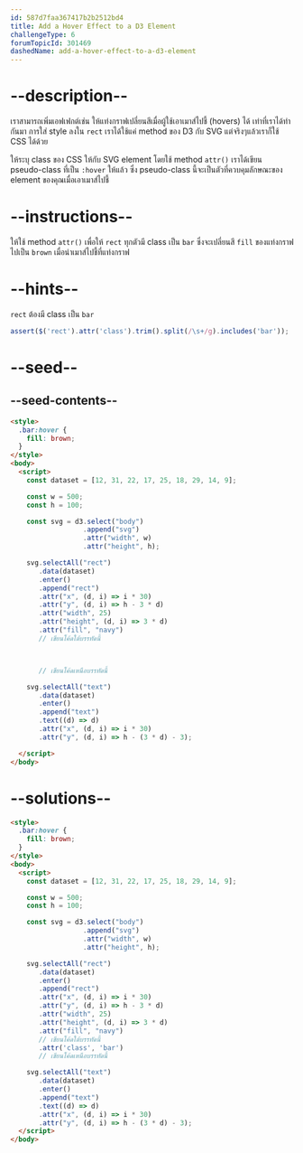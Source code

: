 ```yaml
---
id: 587d7faa367417b2b2512bd4
title: Add a Hover Effect to a D3 Element
challengeType: 6
forumTopicId: 301469
dashedName: add-a-hover-effect-to-a-d3-element
---
```


# --description--

เราสามารถเพิ่มเอฟเฟกต์เช่น ให้แท่งกราฟเปลี่ยนสีเมื่อผู้ใช้เอาเมาส์ไปชี้ (hovers) ได้
เท่าที่เราได้ทำกันมา การใส่ style ลงใน `rect` เราได้ใช้แค่ method ของ D3 กับ SVG แต่จริงๆแล้วเราก็ใช้ CSS ได้ด้วย

ให้ระบุ class ของ CSS ให้กับ SVG element โดยใช้ method `attr()` เราได้เขียน pseudo-class ที่เป็น `:hover` ให้แล้ว ซึ่ง pseudo-class นี้จะเป็นตัวที่ควบคุมลักษณะของ element ของคุณเมื่อเอาเมาส์ไปชี้

# --instructions--

ให้ใช้ method `attr()` เพื่อให้ `rect` ทุกตัวมี class เป็น `bar` ซึ่งจะเปลี่ยนสี `fill` ของแท่งกราฟไปเป็น `brown` เมื่อนำเมาส์ไปชี้ที่แท่งกราฟ

# --hints--

 `rect` ต้องมี class เป็น `bar`

```js
assert($('rect').attr('class').trim().split(/\s+/g).includes('bar'));
```

# --seed--

## --seed-contents--

```html
<style>
  .bar:hover {
    fill: brown;
  }
</style>
<body>
  <script>
    const dataset = [12, 31, 22, 17, 25, 18, 29, 14, 9];

    const w = 500;
    const h = 100;

    const svg = d3.select("body")
                  .append("svg")
                  .attr("width", w)
                  .attr("height", h);

    svg.selectAll("rect")
       .data(dataset)
       .enter()
       .append("rect")
       .attr("x", (d, i) => i * 30)
       .attr("y", (d, i) => h - 3 * d)
       .attr("width", 25)
       .attr("height", (d, i) => 3 * d)
       .attr("fill", "navy")
       // เขียนโค้ดใต้บรรทัดนี้



       // เขียนโค้ดเหนือบรรทัดนี้

    svg.selectAll("text")
       .data(dataset)
       .enter()
       .append("text")
       .text((d) => d)
       .attr("x", (d, i) => i * 30)
       .attr("y", (d, i) => h - (3 * d) - 3);

  </script>
</body>
```

# --solutions--

```html
<style>
  .bar:hover {
    fill: brown;
  }
</style>
<body>
  <script>
    const dataset = [12, 31, 22, 17, 25, 18, 29, 14, 9];

    const w = 500;
    const h = 100;

    const svg = d3.select("body")
                  .append("svg")
                  .attr("width", w)
                  .attr("height", h);

    svg.selectAll("rect")
       .data(dataset)
       .enter()
       .append("rect")
       .attr("x", (d, i) => i * 30)
       .attr("y", (d, i) => h - 3 * d)
       .attr("width", 25)
       .attr("height", (d, i) => 3 * d)
       .attr("fill", "navy")
       // เขียนโค้ดใต้บรรทัดนี้
       .attr('class', 'bar')
       // เขียนโค้ดเหนือบรรทัดนี้

    svg.selectAll("text")
       .data(dataset)
       .enter()
       .append("text")
       .text((d) => d)
       .attr("x", (d, i) => i * 30)
       .attr("y", (d, i) => h - (3 * d) - 3);
  </script>
</body>
```
